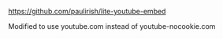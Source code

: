 https://github.com/paulirish/lite-youtube-embed

Modified to use youtube.com instead of youtube-nocookie.com
